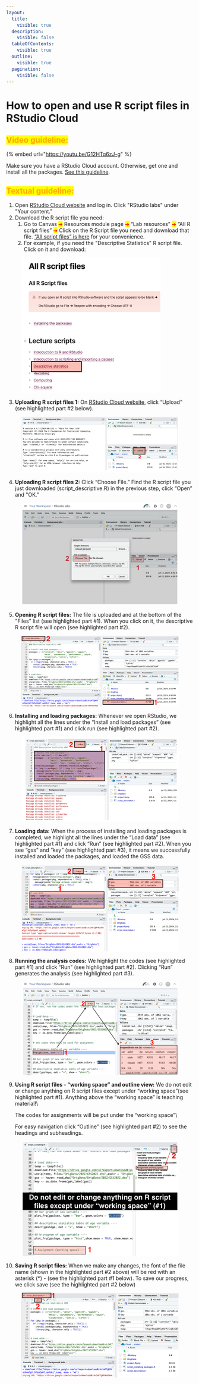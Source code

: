 ```yaml
---
layout:
  title:
    visible: true
  description:
    visible: false
  tableOfContents:
    visible: true
  outline:
    visible: true
  pagination:
    visible: false
---
```


# How to open and use R script files in RStudio Cloud

## <mark style="color:orange;">Video guideline:</mark>

{% embed url="https://youtu.be/G12HTq6zJ-g" %}

Make sure you have a RStudio Cloud account. Otherwise, get one and install all the packages. [See this guideline](https://ttezcan.gitbook.io/lectures/all-lectures-and-labs/r-lab/lab-resources/how-to-create-rstudio-cloud-account-and-installing-all-the-packages).



## <mark style="color:orange;">Textual guideline:</mark>&#x20;

1. Open [RStudio Cloud website](https://posit.cloud/) and log in. Click "RStudio labs" under "Your content."
2. Download the R script file you need:
   1. Go to Canvas <mark style="color:red;">➜</mark> Resources module page <mark style="color:red;">➜</mark> “Lab resources” <mark style="color:red;">➜</mark> “All R script files” <mark style="color:red;">➜</mark> Click on the R Script file you need and download that file. [“All script files” is here](https://ttezcan.gitbook.io/lectures/all-lectures-and-labs/r-lab/lab-resources/all-r-script-files) for your convenience.
   2. For example, if you need the "Descriptive Statistics" R script file. Click on it and download:

<figure><img src="../../../.gitbook/assets/ss_2024-07-16 16.55.54.png" alt="" width="375"><figcaption></figcaption></figure>





3. **Uploading R script files 1:** On [RStudio Cloud website](https://posit.cloud/), click “Upload” (see highlighted part #2 below).&#x20;

<figure><img src="../../../.gitbook/assets/image (65).png" alt=""><figcaption></figcaption></figure>





4. **Uploading R script files 2:** Click “Choose File.” Find the R script file you just downloaded (script\_descriptive.R) in the previous step, click “Open” and "OK."

<figure><img src="../../../.gitbook/assets/image (1) (1) (1).png" alt=""><figcaption></figcaption></figure>





5. **Opening R script files:** The file is uploaded and at the bottom of the "Files" list (see highlighted part #1). When you click on it, the descriptive R script file will open (see highlighted part #2).

<figure><img src="../../../.gitbook/assets/ss_2024-07-16 17.00.10.png" alt=""><figcaption></figcaption></figure>





6. **Installing and loading packages:** Whenever we open RStudio, we highlight all the lines under the “Install and load packages” (see highlighted part #1) and click run (see highlighted part #2).

<figure><img src="../../../.gitbook/assets/image (1) (1) (1) (1).png" alt=""><figcaption></figcaption></figure>





7. **Loading data:** When the process of installing and loading packages is completed, we highlight all the lines under the “Load data” (see highlighted part #1) and click “Run” (see highlighted part #2).  When you see “gss” and “key” (see highlighted part #3), it means we successfully installed and loaded the packages, and loaded the GSS data.

<figure><img src="../../../.gitbook/assets/image (2) (1) (1).png" alt=""><figcaption></figcaption></figure>





8. **Running the analysis codes:** We highlight the codes (see highlighted part #1) and click “Run” (see highlighted part #2). Clicking “Run” generates the analysis (see highlighted part #3).

<figure><img src="../../../.gitbook/assets/image (3).png" alt=""><figcaption></figcaption></figure>





9.  **Using R script files - “working space” and outline view:** We do not edit or change anything on R script files except under “working space”(see highlighted part #1). Anything above the “working space” is teaching material!\


    The codes for assignments will be put under the “working space”\


    For easy navigation click “Outline” (see highlighted part #2) to see the headings and subheadings.

<figure><img src="../../../.gitbook/assets/ss_2024-07-24 09.40.36.png" alt=""><figcaption></figcaption></figure>





10. **Saving R script files:** When we make any changes, the font of the file name (shown in the highlighted part #2 above) will be red with an asterisk (\*) - (see the highlighted part #1 below). To save our progress, we click save (see the highlighted part #2 below)

<figure><img src="../../../.gitbook/assets/ss_2024-07-16 17.06.29.png" alt=""><figcaption></figcaption></figure>



